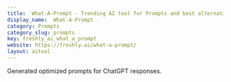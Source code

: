 ```yaml
---
title:  What-A-Prompt - Trending AI tool for Prompts and best alternatives
display_name:  What-A-Prompt
category: Prompts
category_slug: prompts
key: freshly_ai_what_a_prompt
website: https://freshly.ai/what-a-prompt/
layout: aitool
---
```


Generated optimized prompts for ChatGPT responses.
